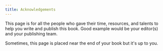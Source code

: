 ```yaml
---
title: Acknowledgements
---
```

This page is for all the people who gave their time, resources, and talents to help you write and publish this book. Good example would be your editor(s) and your publishing team.

Sometimes, this page is placed near the end of your book but it's up to you.